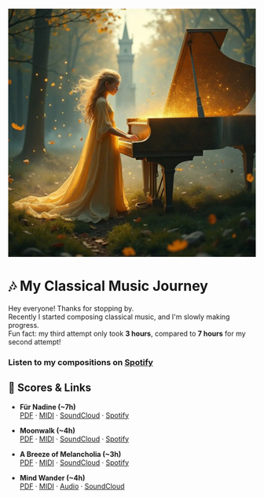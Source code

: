 ![Album Cover](./art/albumcover.webp)  

# 🎶 My Classical Music Journey  

Hey everyone! Thanks for stopping by.  
Recently I started composing classical music, and I'm slowly making progress.  
Fun fact: my third attempt only took **3 hours**, compared to **7 hours** for my second attempt!  

### Listen to my compositions on [Spotify](https://open.spotify.com/album/3gAypPYUSqbfeCxTKBPqZm)  

## 📑 Scores & Links  

- **Für Nadine (~7h)**  
  [PDF](./scores/Für%20Nadine.pdf) · 
  [MIDI](./midi/Für%20Nadine.mid) · 
  [SoundCloud](https://soundcloud.com/futureboi420/fur-nadine) · 
  [Spotify](https://open.spotify.com/intl-de/track/2AMJOYuv3Z84EsZpQpCCk9?si=ee3240b997a142f1)  

- **Moonwalk (~4h)**  
  [PDF](./scores/Moonwalk.pdf) · 
  [MIDI](./midi/Moonwalk.mid) · 
  [SoundCloud](https://soundcloud.com/futureboi420/moonwalk) · 
  [Spotify](https://open.spotify.com/intl-de/track/2TqESETYMfUy74aO9OOkKn)  

- **A Breeze of Melancholia (~3h)**  
  [PDF](./scores/A%20Breeze%20of%20Melancholia.pdf) · 
  [MIDI](./midi/A%20Breeze%20of%20Melancholia.mid) · 
  [SoundCloud](https://soundcloud.com/futureboi420/a-gust-of-autumn-melancholia) · 
  [Spotify](https://open.spotify.com/intl-de/track/1hhHrxAYNUOZRtH3K7xUuA?si=e89e82e3e6584a3a)  

- **Mind Wander (~4h)**  
  [PDF](./scores/Mind%20Wander.pdf) · 
  [MIDI](./midi/Mind%20Wander.mid) · 
  [Audio](./interpretations/suno/Mind%20Wander.wav) · 
  [SoundCloud](https://soundcloud.com/futureboi420/wandering-mind)
